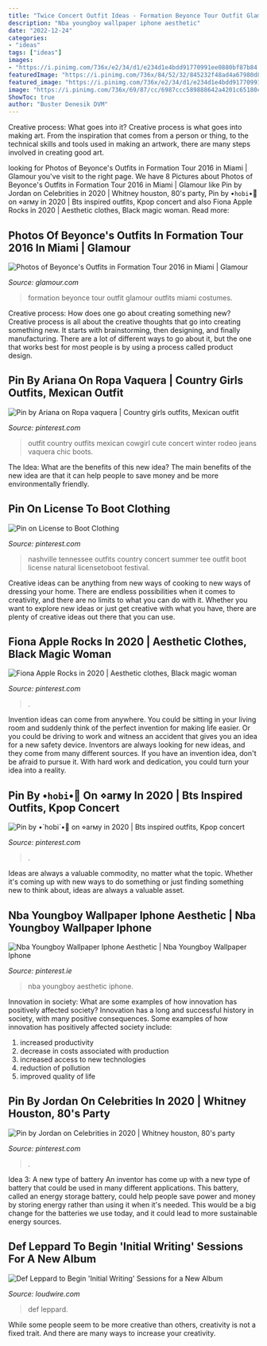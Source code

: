 ```yaml
---
title: "Twice Concert Outfit Ideas - Formation Beyonce Tour Outfit Glamour Outfits Miami Costumes"
description: "Nba youngboy wallpaper iphone aesthetic"
date: "2022-12-24"
categories:
- "ideas"
tags: ["ideas"]
images:
- "https://i.pinimg.com/736x/e2/34/d1/e234d1e4bdd91770991ee0880bf87b84.jpg"
featuredImage: "https://i.pinimg.com/736x/84/52/32/845232f48ad4a67980d8e1dddf103754.jpg"
featured_image: "https://i.pinimg.com/736x/e2/34/d1/e234d1e4bdd91770991ee0880bf87b84.jpg"
image: "https://i.pinimg.com/736x/69/87/cc/6987ccc589888642a4201c65180cdf80--nashville-tennessee-concert-outfits.jpg"
ShowToc: true
author: "Buster Denesik DVM"
---
```



Creative process: What goes into it?
Creative process is what goes into making art. From the inspiration that comes from a person or thing, to the technical skills and tools used in making an artwork, there are many steps involved in creating good art.

	

		
looking for Photos of Beyonce&#039;s Outfits in Formation Tour 2016 in Miami | Glamour you've visit to the right page. We have 8 Pictures about Photos of Beyonce&#039;s Outfits in Formation Tour 2016 in Miami | Glamour like Pin by Jordan on Celebrities in 2020 | Whitney houston, 80&#039;s party, Pin by •`hobi`•🌻 on ⋄arмy in 2020 | Bts inspired outfits, Kpop concert and also Fiona Apple Rocks in 2020 | Aesthetic clothes, Black magic woman. Read more:
		
    
## Photos Of Beyonce&#039;s Outfits In Formation Tour 2016 In Miami | Glamour

<img loading=lazy src="http://media.glamour.com/photos/5721eeeb34a082f373fd1cef/master/pass/beyonce-formation-tour-outfit-2016-miami-givenchy.-splashjpg.jpg" onerror="this.onerror=null;this.src='https://tse4.mm.bing.net/th?id=OIP.4wUoqMZ17AIxw86Fl-FeSAHaE7&amp;pid=15.1';" alt="Photos of Beyonce&#039;s Outfits in Formation Tour 2016 in Miami | Glamour">

_Source: glamour.com_

>formation beyonce tour outfit glamour outfits miami costumes. 

	

Creative process: How does one go about creating something new?
Creative process is all about the creative thoughts that go into creating something new. It starts with brainstorming, then designing, and finally manufacturing. There are a lot of different ways to go about it, but the one that works best for most people is by using a process called product design.

    
## Pin By Ariana On Ropa Vaquera | Country Girls Outfits, Mexican Outfit

<img loading=lazy src="https://i.pinimg.com/736x/75/de/56/75de5649265dc3ca9603bfb1cb6941b6.jpg" onerror="this.onerror=null;this.src='https://tse3.mm.bing.net/th?id=OIP.373f29xu_-WIyrxGgeOnMAHaHa&amp;pid=15.1';" alt="Pin by Ariana on Ropa vaquera | Country girls outfits, Mexican outfit">

_Source: pinterest.com_

>outfit country outfits mexican cowgirl cute concert winter rodeo jeans vaquera chic boots. 

	

The Idea: What are the benefits of this new idea?
The main benefits of the new idea are that it can help people to save money and be more environmentally friendly.

    
## Pin On License To Boot Clothing

<img loading=lazy src="https://i.pinimg.com/736x/69/87/cc/6987ccc589888642a4201c65180cdf80--nashville-tennessee-concert-outfits.jpg" onerror="this.onerror=null;this.src='https://tse4.mm.bing.net/th?id=OIP.PFlP_2IvUb8fKyRIb7rCLwHaLH&amp;pid=15.1';" alt="Pin on License to Boot Clothing">

_Source: pinterest.com_

>nashville tennessee outfits country concert summer tee outfit boot license natural licensetoboot festival. 

	

Creative ideas can be anything from new ways of cooking to new ways of dressing your home. There are endless possibilities when it comes to creativity, and there are no limits to what you can do with it. Whether you want to explore new ideas or just get creative with what you have, there are plenty of creative ideas out there that you can use.

    
## Fiona Apple Rocks In 2020 | Aesthetic Clothes, Black Magic Woman

<img loading=lazy src="https://i.pinimg.com/736x/d4/d0/c6/d4d0c678034823996c1d796ee64653f9.jpg" onerror="this.onerror=null;this.src='https://tse3.mm.bing.net/th?id=OIP.iIRK9CU3UBnXuULpz29ZnwHaLY&amp;pid=15.1';" alt="Fiona Apple Rocks in 2020 | Aesthetic clothes, Black magic woman">

_Source: pinterest.com_

>. 

	

Invention ideas can come from anywhere. You could be sitting in your living room and suddenly think of the perfect invention for making life easier. Or you could be driving to work and witness an accident that gives you an idea for a new safety device. Inventors are always looking for new ideas, and they come from many different sources. If you have an invention idea, don't be afraid to pursue it. With hard work and dedication, you could turn your idea into a reality.

    
## Pin By •`hobi`•🌻 On ⋄arмy In 2020 | Bts Inspired Outfits, Kpop Concert

<img loading=lazy src="https://i.pinimg.com/736x/af/9d/c4/af9dc4aa54b4334c688ae24986647d04.jpg" onerror="this.onerror=null;this.src='https://tse4.mm.bing.net/th?id=OIP.9mkjdUiy0Xr2-MThlzmdTQHaJ3&amp;pid=15.1';" alt="Pin by •`hobi`•🌻 on ⋄arмy in 2020 | Bts inspired outfits, Kpop concert">

_Source: pinterest.com_

>. 

	

Ideas are always a valuable commodity, no matter what the topic. Whether it's coming up with new ways to do something or just finding something new to think about, ideas are always a valuable asset.

    
## Nba Youngboy Wallpaper Iphone Aesthetic | Nba Youngboy Wallpaper Iphone

<img loading=lazy src="https://i.pinimg.com/736x/e2/34/d1/e234d1e4bdd91770991ee0880bf87b84.jpg" onerror="this.onerror=null;this.src='https://tse2.mm.bing.net/th?id=OIP.kJjMLcPbG6imzYwCJUF6uwHaJP&amp;pid=15.1';" alt="Nba Youngboy Wallpaper Iphone Aesthetic | Nba Youngboy Wallpaper Iphone">

_Source: pinterest.ie_

>nba youngboy aesthetic iphone. 

	

Innovation in society: What are some examples of how innovation has positively affected society?
Innovation has a long and successful history in society, with many positive consequences. Some examples of how innovation has positively affected society include: 
1. increased productivity 
2. decrease in costs associated with production 
3. increased access to new technologies 
4. reduction of pollution 
5. improved quality of life 

    
## Pin By Jordan On Celebrities In 2020 | Whitney Houston, 80&#039;s Party

<img loading=lazy src="https://i.pinimg.com/736x/84/52/32/845232f48ad4a67980d8e1dddf103754.jpg" onerror="this.onerror=null;this.src='https://tse3.mm.bing.net/th?id=OIP.-8nZJ_4CkQnlnMQpSTqLlgHaKZ&amp;pid=15.1';" alt="Pin by Jordan on Celebrities in 2020 | Whitney houston, 80&#039;s party">

_Source: pinterest.com_

>. 

	

Idea 3: A new type of battery
An inventor has come up with a new type of battery that could be used in many different applications. This battery, called an energy storage battery, could help people save power and money by storing energy rather than using it when it's needed. This would be a big change for the batteries we use today, and it could lead to more sustainable energy sources.

    
## Def Leppard To Begin &#039;Initial Writing&#039; Sessions For A New Album

<img loading=lazy src="https://townsquare.media/site/366/files/2020/03/def-leppard-joe-elliott-vivian-campbell-live-2019.jpg?w=1200&amp;h=0&amp;zc=1&amp;s=0&amp;a=t&amp;q=89" onerror="this.onerror=null;this.src='https://tse2.mm.bing.net/th?id=OIP.-wKj1_-muNXFddKdfQ0xoAHaE8&amp;pid=15.1';" alt="Def Leppard to Begin &#039;Initial Writing&#039; Sessions for a New Album">

_Source: loudwire.com_

>def leppard. 

	

While some people seem to be more creative than others, creativity is not a fixed trait. And there are many ways to increase your creativity.

